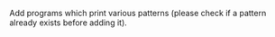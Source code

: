 Add programs which print various patterns (please check if a pattern already exists before adding it).
